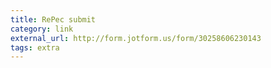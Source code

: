 ```yaml
---
title: RePec submit
category: link
external_url: http://form.jotform.us/form/30258606230143
tags: extra
---
```


